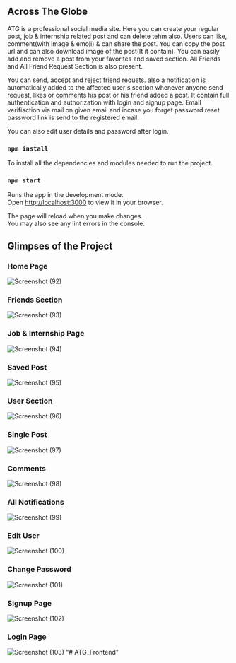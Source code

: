 ## Across The Globe
ATG is a professional social media site. Here you can create your regular post, job & internship related post and can delete tehm also. Users can like, comment(with image & emoji) & can share the post. You can copy the post url and can also download image of the post(It it contain). You can easily add and remove a post from your favorites and saved section. All Friends and All Friend Request Section is also present.

You can send, accept and reject friend requets. also a notification is automatically added to the affected user's section whenever anyone send request, likes or comments his post or his friend added a post. It contain full authentication and authorization with login and signup page. Email verifiaction via mail on given email and incase you forget password reset password link is send to the registered email.

You can also edit user details and password after login.

### `npm install`
To install all the dependencies and modules needed to run the project.

### `npm start`
Runs the app in the development mode.\
Open [http://localhost:3000](http://localhost:3000) to view it in your browser.

The page will reload when you make changes.\
You may also see any lint errors in the console.

## Glimpses of the Project

### Home Page
![Screenshot (92)](https://github.com/user-attachments/assets/ebbaed01-e75e-4e3d-ab95-d31fde5f2b83)


### Friends Section
![Screenshot (93)](https://github.com/user-attachments/assets/667861c7-0c4f-4998-93a7-744185b9f2d8)


### Job & Internship Page
![Screenshot (94)](https://github.com/user-attachments/assets/4cb405e1-dc50-408c-92bf-bac6f67d9f09)


### Saved Post
![Screenshot (95)](https://github.com/user-attachments/assets/fbb3c499-2be2-49f3-9296-7c5675b22c51)


### User Section
![Screenshot (96)](https://github.com/user-attachments/assets/a98040c8-d2c2-4cdb-84ec-7a7aad6dc0db)


### Single Post
![Screenshot (97)](https://github.com/user-attachments/assets/848d1d63-8a25-4d32-abac-f156f82efa06)


### Comments
![Screenshot (98)](https://github.com/user-attachments/assets/f96be9b6-fb74-4daa-b217-5f2d75e9c304)


### All Notifications
![Screenshot (99)](https://github.com/user-attachments/assets/5e5a79d0-8461-4e31-a37b-9028193f1bd2)


### Edit User
![Screenshot (100)](https://github.com/user-attachments/assets/c2e8264b-4b1e-4f13-90a0-bdc0a6e75535)


### Change Password
![Screenshot (101)](https://github.com/user-attachments/assets/f196e5c1-7657-4f83-a73f-70ee195e68b4)


### Signup Page
![Screenshot (102)](https://github.com/user-attachments/assets/7c6a199c-799a-46b4-b995-699c82e850a3)


### Login Page
![Screenshot (103)](https://github.com/user-attachments/assets/c80ae51a-08a6-4360-810a-253da4347caa)
"# ATG_Frontend" 

